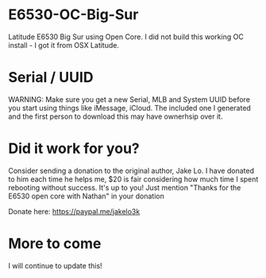 # E6530-OC-Big-Sur
Latitude E6530 Big Sur using Open Core. I did not build this working OC install - I got it from OSX Latitude.

# Serial / UUID
WARNING: Make sure you get a new Serial, MLB and System UUID before you start using things like iMessage, iCloud. The included one I generated and the first person to download this may have ownerhsip over it.

# Did it work for you? 
Consider sending a donation to the original author, Jake Lo. I have donated to him each time he helps me, $20 is fair considering how much time I spent rebooting without success. It's up to you! Just mention "Thanks for the E6530 open core with Nathan" in your donation

Donate here: https://paypal.me/jakelo3k

# More to come
I will continue to update this!
